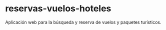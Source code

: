 # reservas-vuelos-hoteles
Aplicación web para la búsqueda y reserva de vuelos y paquetes turísticos.
